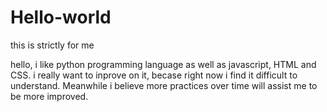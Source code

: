 # Hello-world
this is strictly for me

hello, 
i like python programming language as well as javascript, HTML and CSS. i really want to inprove on it, becase right now i find it difficult to understand. Meanwhile i believe more practices over time will assist me to be more improved.
